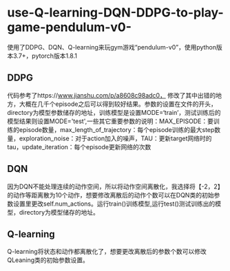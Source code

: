 # use-Q-learning-DQN-DDPG-to-play-game-pendulum-v0-
使用了DDPG、DQN、Q-learning来玩gym游戏“pendulum-v0”，使用python版本3.7+，pytorch版本1.8.1
## DDPG
代码参考了https://www.jianshu.com/p/a8608c98adc0， 修改了其中出错的地方，大概在几千个episode之后可以得到较好结果。参数的设置在文件的开头，directory为模型参数储存的地址，训练模型是设置MODE=‘train’，测试训练后的模型结果则设置MODE='test',一些其它重要参数的说明：MAX_EPISODE：要训练的episode数量，max_length_of_trajectory：每个episode训练的最大step数量，exploration_noise：对于action加入的噪声，TAU：更新target网络时的tau，update_iteration：每个episode更新网络的次数
## DQN
因为DQN不能处理连续的动作空间，所以将动作空间离散化，我选择将【-2，2】的动作等距离散为10个动作，想要修改离散后的动作个数可以在DQN类的初始参数设置里更改self.num_actions。运行train()训练模型,运行test()测试训练出的模型，directory为模型储存的地址。
## Q-learning
Q-learning将状态和动作都离散化了，想要更改离散后的参数个数可以修改QLeaning类的初始参数设置。
